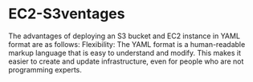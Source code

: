 # EC2-S3ventages
The advantages of deploying an S3 bucket and EC2 instance in YAML format are as follows: Flexibility: The YAML format is a human-readable markup language that is easy to understand and modify. This makes it easier to create and update infrastructure, even for people who are not programming experts.
